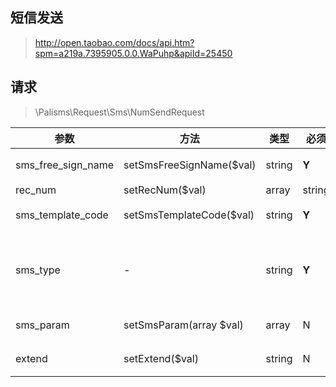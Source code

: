 ## 短信发送

> http://open.taobao.com/docs/api.htm?spm=a219a.7395905.0.0.WaPuhp&apiId=25450

## 请求

> \Palisms\Request\Sms\NumSendRequest

参数 | 方法 | 类型 | 必须 | 默认值 | 说明
--- | --- | --- | --- | --- | ---
sms_free_sign_name    | setSmsFreeSignName($val)  | string        | **Y** |           | 短信签名
rec_num               | setRecNum($val)           | array|string  | **Y** |           | 短信接收号码
sms_template_code     | setSmsTemplateCode($val)  | string        | **Y** |           | 短信模板ID
sms_type              | -                         | string        | **Y** | normal    | 短信类型，传入值请填写normal
sms_param             | setSmsParam(array $val)   | array         | N     |           | 短信模板变量
extend                | setExtend($val)           | string        | N     |           | 公共回传参数